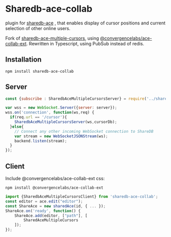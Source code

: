 # Sharedb-ace-collab

plugin for [sharedb-ace](https://github.com/jethrokuan/sharedb-ace) , that enables display of cursor positions and current selection of other online users.

Fork of [sharedb-ace-multiple-cursors](https://github.com/raynoldng/sharedb-ace-multiple-cursors/), using [@convergencelabs/ace-collab-ext](https://github.com/convergencelabs/ace-collab-ext). Rewritten in Typescript, using PubSub instead of redis.

## Installation
```
npm install sharedb-ace-collab
```

## Server
```js
const {subscribe : SharedbAceMultipleCursorsServer} = require('../sharedb-ace-multiple-cursors/dist/server');

var wss = new WebSocket.Server({server: server});
wss.on('connection', function(ws,req) {
  if(req.url == '/cursor'){
    SharedbAceMultipleCursorsServer(ws,cursorDb);
  }else{
    // Connect any other incoming WebSocket connection to ShareDB
    var stream = new WebSocketJSONStream(ws);
    backend.listen(stream);
  }
});
```

## Client
Include @convergencelabs/ace-collab-ext css:
```
npm install @convergencelabs/ace-collab-ext
```

```js
import {SharedbAceMultipleCursorsClient} from 'sharedb-ace-collab';
const editor = ace.edit("editor");
const ShareAce = new sharedAce(id, { ... });
ShareAce.on('ready', function() {
    ShareAce.add(editor, ["path"], [
        SharedAceMultipleCursors
    ]);
});
```

